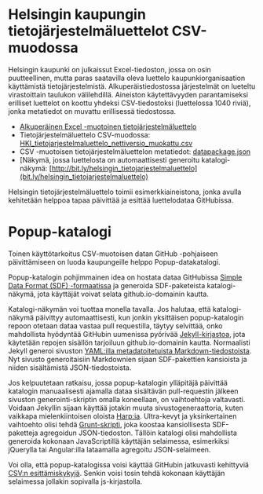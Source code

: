 Helsingin kaupungin tietojärjestelmäluettelot CSV-muodossa
==========================================================

Helsingin kaupunki on julkaissut Excel-tiedoston, jossa on osin puutteellinen, mutta paras saatavilla oleva luettelo kaupunkiorganisaation käyttämistä tietojärjestelmistä. Alkuperäistiedostossa järjestelmät on lueteltu virastoittain taulukon välilehdillä. Aineiston käytettävyyden parantamiseksi erilliset luettelot on koottu yhdeksi CSV-tiedostoksi (luettelossa 1040 riviä), jonka metatiedot on muvattu erillisessä tiedostossa.

* [Alkuperäinen Excel -muotoinen tietojärjestelmäluettelo]()
* Tietojärjestelmäluettelo CSV-muodossa: [HKI_tietojarjestelmaluettelo_nettiversio_muokattu.csv](https://github.com/okffi/popup-katalogi/blob/master/HKI_tietojarjestelmaluettelo_nettiversio_muokattu.csv)
* CSV -muotoisen tietojärjestelmäluettelon metatiedot: [datapackage.json](https://github.com/okffi/popup-katalogi/blob/master/datapackage.json)
* [Näkymä, jossa luettelosta on automaattisesti generoitu katalogi-näkymä: [http://bit.ly/helsingin_tietojarjestelmaluettelo](bit.ly/helsingin_tietojarjestelmaluettelo)

Helsingin tietojärjestelmäluettelo toimii esimerkkiaineistona, jonka avulla kehitetään helppoa tapaa päivittää ja esittää luettelodataa GitHubissa.


Popup-katalogi
==============
Toinen käyttötarkoitus CSV-muotoisen datan GitHub -pohjaiseen päivittämiseen on luoda kaupungeille helppo Popup-datakatalogi.

Popup-katalogin pohjimmainen idea on hostata dataa GitHubissa [Simple Data Format (SDF) -formaatissa](http://data.okfn.org/standards/simple-data-format) ja generoida SDF-paketeista katalogi-näkymä, jota käyttäjät voivat selata github.io-domainin kautta.

Katalogi-näkymän voi tuottaa monella tavalla. Jos halutaa, että katalogi-näkymä päivittyy automaattisesti, kun jonkin yksittäisen popup-katalogin repoon otetaan dataa vastaa pull requestilla, täytyy selvittää, onko mahdollista hyödyntää GitHubin uumenissa pyörivää [Jekyll-kirjastoa](http://jekyllrb.com/), jota käytetään repojen sisällön tarjoiluun github.io-domainin kautta. Normaalisti Jekyll generoi sivuston [YAML:illa metadatoitetuista Markdown-tiedostoista](http://jekyllrb.com/docs/frontmatter/). Nyt sivusto generoitaisiin Markdownien sijaan SDF-pakettien kansioista ja niiden sisältämistä JSON-tiedostoista.

Jos kelpuutetaan ratkaisu, jossa popup-katalogin ylläpitäjä päivittää katalogin manuaalisesti ajamalla dataa sisältävän pull-requestin jälkeen sivuston generointi-skriptin omalla koneellaan, on vaihtoehtoja valtavasti. Voidaan Jekyllin sijaan käyttää jotakin muuta sivustogeneraattoria, kuten vaikkapa mielenkiintoisen oloista [Harp:ia](http://harpjs.com/). Ultra-kevyt ja yksinkertainen vaihtoehto olisi tehdä [Grunt-skripti](http://gruntjs.com/), joka koostaa kansiollisesta SDF-paketteja agregoidun JSON-tiedoston. Tällöin katalogi olisi mahdollista generoida kokonaan JavaScriptillä käyttäjän selaimessa, esimerkiksi jQuerylla tai Angular:illa lataamalla agregoitu JSON-selaimeen.

Voi olla, että popup-katalogissa voisi käyttää GitHubin jatkuvasti kehittyviä [CSV:n esittämiskykyjä](https://github.com/blog/1601-see-your-csvs). Senkin voisi tosin tehdä kokonaan käyttäjän selaimessa jollakin sopivalla js-kirjastolla.
